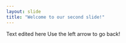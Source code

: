 ```yaml
---
layout: slide
title: "Welcome to our second slide!"
---
```

Text edited here
Use the left arrow to go back!
